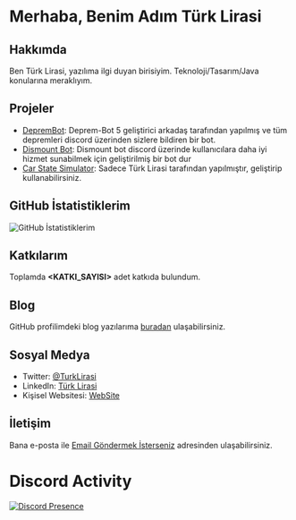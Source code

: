 # Merhaba, Benim Adım Türk Lirasi

## Hakkımda

Ben Türk Lirasi, yazılıma ilgi duyan birisiyim. Teknoloji/Tasarım/Java konularına meraklıyım.

## Projeler

- [DepremBot](https://github.com/TurkLirasiBOT/Deprem-Bot): Deprem-Bot 5 geliştirici arkadaş tarafından yapılmış ve tüm depremleri discord üzerinden sizlere bildiren bir bot.
- [Dismount Bot](https://github.com/TurkLirasiBOT/Dismount-Bot): Dismount bot discord üzerinde kullanıcılara daha iyi hizmet sunabilmek için geliştirilmiş bir bot dur
- [Car State Simulator](https://github.com/TurkLirasiBOT/car-state-web): Sadece Türk Lirasi tarafından yapılmıştır, geliştirip kullanabilirsiniz.

## GitHub İstatistiklerim

![GitHub İstatistiklerim](https://github-readme-stats.vercel.app/api?username=TurkLirasiBOT&show_icons=true&count_private=true&hide=stars&theme=dark)

## Katkılarım

Toplamda **<KATKI_SAYISI>** adet katkıda bulundum.

## Blog

GitHub profilimdeki blog yazılarıma [buradan](https://dismount-rpg.com.tr/blog) ulaşabilirsiniz.

## Sosyal Medya

- Twitter: [@TurkLirasi](https://twitter.com/TurkLirasi)
- LinkedIn: [Türk Lirasi](https://www.linkedin.com/in/turklirasi)
- Kişisel Websitesi: [WebSite](https://www.dismount-rpg.com.tr)

## İletişim

Bana e-posta ile [Email Göndermek İsterseniz](mailto:reisalperen003@gmail.com) adresinden ulaşabilirsiniz.

# Discord Activity

[![Discord Presence](https://lanyard-profile-readme.vercel.app/api/1083567254609870858?hideDiscrim=false)](https://discord.com/users/1083567254609870858)
